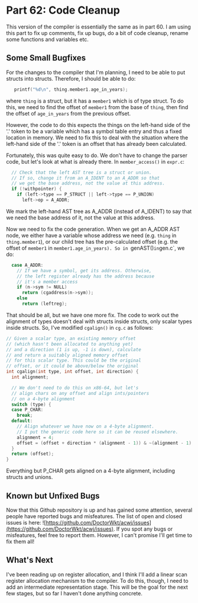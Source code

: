 # Part 62: Code Cleanup

This version of the compiler is essentially the same as in part 60.
I am using this part to fix up comments, fix up bugs, do a bit of
code cleanup, rename some functions and variables etc.

## Some Small Bugfixes

For the changes to the compiler that I'm planning, I need to be able
to put structs into structs. Therefore, I should be able to do:

```c
   printf("%d\n", thing.member1.age_in_years);
```

where `thing` is a struct, but it has a `member1` which is of type struct.
To do this, we need to find the offset of `member1` from the base of
`thing`, then find the offset of `age_in_years` from the previous offset.

However, the code to do this expects the things on the left-hand side of
the '.' token to be a variable which has a symbol table entry and thus
a fixed location in memory. We need to fix this to deal with the situation
where the left-hand side of the '.' token is an offset that has already
been calculated.

Fortunately, this was quite easy to do. We don't have to change the
parser code, but let's look at what is  already there. In `member_access()`
in `expr.c`:

```c
  // Check that the left AST tree is a struct or union.
  // If so, change it from an A_IDENT to an A_ADDR so that
  // we get the base address, not the value at this address.
  if (!withpointer) {
    if (left->type == P_STRUCT || left->type == P_UNION)
      left->op = A_ADDR;
```

We mark the left-hand AST tree as A_ADDR (instead of A_IDENT) to say
that we need the base address of it, not the value at this address.

Now we need to fix the code generation. When we get an A_ADDR AST node,
we either have a variable whose address we need (e.g. `thing` in
`thing.member1`), or our child tree has the pre-calculated offset
(e.g. the offset of `member1` in `member1.age_in_years). So in `genAST()`
in `gen.c`, we do:

```c
  case A_ADDR:
    // If we have a symbol, get its address. Otherwise,
    // the left register already has the address because
    // it's a member access
    if (n->sym != NULL)
      return (cgaddress(n->sym));
    else
      return (leftreg);
```

That should be all, but we have one more fix. The code to work out the
alignment of types doesn't deal with structs inside structs, only
scalar types inside structs. So, I've modified `cgalign()` in `cg.c`
as follows:

```c
// Given a scalar type, an existing memory offset
// (which hasn't been allocated to anything yet)
// and a direction (1 is up, -1 is down), calculate
// and return a suitably aligned memory offset
// for this scalar type. This could be the original
// offset, or it could be above/below the original
int cgalign(int type, int offset, int direction) {
  int alignment;

  // We don't need to do this on x86-64, but let's
  // align chars on any offset and align ints/pointers
  // on a 4-byte alignment
  switch (type) {
  case P_CHAR:
    break;
  default:
    // Align whatever we have now on a 4-byte alignment.
    // I put the generic code here so it can be reused elsewhere.
    alignment = 4;
    offset = (offset + direction * (alignment - 1)) & ~(alignment - 1);
  }
  return (offset);
}
```

Everything but P_CHAR gets aligned on a 4-byte alignment,
including structs and unions.

## Known but Unfixed Bugs

Now that this Github repository is up and has gained some attention,
several people have reported bugs and misfeatures.
The list of open and closed issues is here:
![https://github.com/DoctorWkt/acwj/issues](https://github.com/DoctorWkt/acwj/issues). If you spot any bugs or misfeatures, feel free to report them.
However, I can't promise I'll get time to fix them all!

## What's Next

I've been reading up on register allocation, and I think I'll add
a linear scan register allocation mechanism to the compiler. To do
this, though, I need to add an intermediate representation stage.
This will be the goal for the next few stages, but so far I haven't
done anything concrete.
